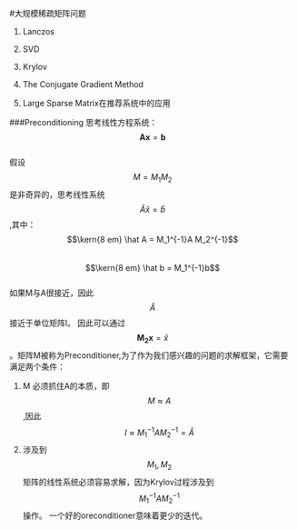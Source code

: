 #大规模稀疏矩阵问题
1. Lanczos

2. SVD

3. Krylov

4. The Conjugate Gradient Method

5. Large Sparse Matrix在推荐系统中的应用

###Preconditioning
思考线性方程系统：$$\mathbf{Ax}=\mathbf{b}$$  
假设$$M=M_1M_2$$是非奇异的，思考线性系统$$\hat A \hat x = \hat b$$,其中：  
$$\kern{8 em} \hat A = M_1^{-1}A M_2^{-1}$$  
$$\kern{8 em} \hat b = M_1^{-1}b$$  
如果M与A很接近，因此$$\hat A$$接近于单位矩阵I。 因此可以通过$$\mathbf{M_2x} = \hat x$$。矩阵M被称为Preconditioner,为了作为我们感兴趣的问题的求解框架，它需要满足两个条件： 
1. M 必须抓住A的本质，即$$M \approx A$$,因此$$I \approx M_1^{-1}A M_2^{-1} = \hat A$$  
2. 涉及到$$M_1,M_2$$矩阵的线性系统必须容易求解，因为Krylov过程涉及到$$M_1^{-1}A M_2^{-1}$$操作。 
一个好的oreconditioner意味着更少的迭代。   

  

